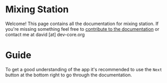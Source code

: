 # Mixing Station
Welcome! This page contains all the documentation for mixing station.
If you're missing something feel free to [contribute to the documentation](https://github.com/davidgiga1993/mixing-station-docs) or contact me at david [at] dev-core.org 

# Guide
To get a good understanding of the app it's recommended to use the `Next` button at the bottom right to go through the documentation.